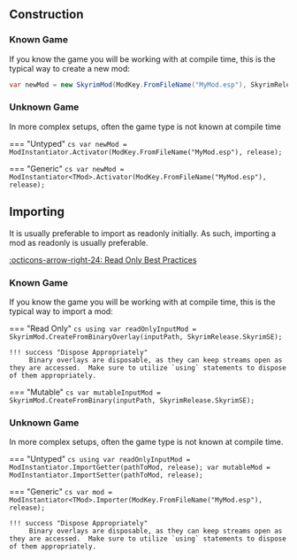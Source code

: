 ## Construction

### Known Game
If you know the game you will be working with at compile time, this is the typical way to create a new mod:

``` cs
var newMod = new SkyrimMod(ModKey.FromFileName("MyMod.esp"), SkyrimRelease.SkyrimSE);
```

### Unknown Game
In more complex setups, often the game type is not known at compile time 

=== "Untyped"
    ```cs
    var newMod = ModInstantiator.Activator(ModKey.FromFileName("MyMod.esp"), release);
    ```

=== "Generic"
    ```cs
    var newMod = ModInstantiator<TMod>.Activator(ModKey.FromFileName("MyMod.esp"), release);
    ```

## Importing
It is usually preferable to import as readonly initially.  As such, importing a mod as readonly is usually preferable.

[:octicons-arrow-right-24: Read Only Best Practices](../best-practices/Read-Only.md)

### Known Game
If you know the game you will be working with at compile time, this is the typical way to import a mod:

=== "Read Only"
    ```cs
    using var readOnlyInputMod = SkyrimMod.CreateFromBinaryOverlay(inputPath, SkyrimRelease.SkyrimSE);
    ```

    !!! success "Dispose Appropriately"
         Binary overlays are disposable, as they can keep streams open as they are accessed.  Make sure to utilize `using` statements to dispose of them appropriately.

=== "Mutable"
    ```cs
    var mutableInputMod = SkyrimMod.CreateFromBinary(inputPath, SkyrimRelease.SkyrimSE);
    ```
	
### Unknown Game
In more complex setups, often the game type is not known at compile time.

=== "Untyped"
    ```cs
    using var readOnlyInputMod = ModInstantiator.ImportGetter(pathToMod, release);
    var mutableMod = ModInstantiator.ImportSetter(pathToMod, release);
    ```

=== "Generic"
    ```cs
    var mod = ModInstantiator<TMod>.Importer(ModKey.FromFileName("MyMod.esp"), release);
    ```
	
    !!! success "Dispose Appropriately"
         Binary overlays are disposable, as they can keep streams open as they are accessed.  Make sure to utilize `using` statements to dispose of them appropriately.
